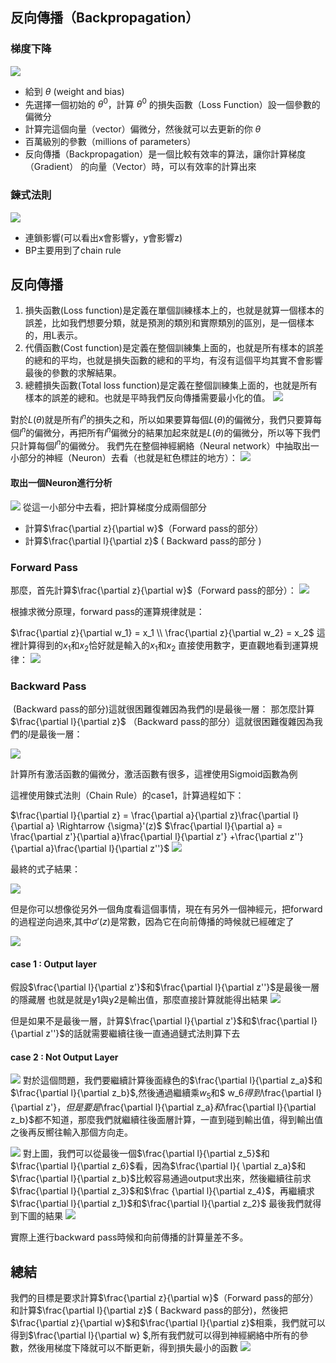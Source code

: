 ## 反向傳播（Backpropagation）
### 梯度下降
![](res/chapter14-1.png)

- 給到 $\theta$ (weight and bias)
- 先選擇一個初始的 $\theta^0$，計算 $\theta^0$ 的損失函數（Loss Function）設一個參數的偏微分
- 計算完這個向量（vector）偏微分，然後就可以去更新的你 $\theta$
- 百萬級別的參數（millions of parameters）
- 反向傳播（Backpropagation）是一個比較有效率的算法，讓你計算梯度（Gradient） 的向量（Vector）時，可以有效率的計算出來

### 鍊式法則
![](res/chapter14-2.png)
- 連鎖影響(可以看出x會影響y，y會影響z)
- BP主要用到了chain rule


## 反向傳播

1. 損失函數(Loss function)是定義在單個訓練樣本上的，也就是就算一個樣本的誤差，比如我們想要分類，就是預測的類別和實際類別的區別，是一個樣本的，用L表示。
2. 代價函數(Cost function)是定義在整個訓練集上面的，也就是所有樣本的誤差的總和的平均，也就是損失函數的總和的平均，有沒有這個平均其實不會影響最後的參數的求解結果。
3. 總體損失函數(Total loss function)是定義在整個訓練集上面的，也就是所有樣本的誤差的總和。也就是平時我們反向傳播需要最小化的值。
![](res/chapter14-3.png)

對於$L(\theta)$就是所有$l^n$的損失之和，所以如果要算每個$L(\theta)$的偏微分，我們只要算每個$l^n$的偏微分，再把所有$l^n$偏微分的結果加起來就是$L(\theta)$的偏微分，所以等下我們只計算每個$l^n​$的偏微分。
我們先在整個神經網絡（Neural network）中抽取出一小部分的神經（Neuron）去看（也就是紅色標註的地方）：
![](res/chapter14-4.png)

#### 取出一個Neuron進行分析
![](res/chapter14-5.png)
從這一小部分中去看，把計算梯度分成兩個部分

- 計算$\frac{\partial z}{\partial w}$（Forward pass的部分）
- 計算$\frac{\partial l}{\partial z}​$ ( Backward pass的部分 )
### Forward Pass

那麼，首先計算$\frac{\partial z}{\partial w}​$（Forward pass的部分）：
![](res/chapter14-6.png)

根據求微分原理，forward pass的運算規律就是：

$\frac{\partial z}{\partial w_1} = x_1 \\ \frac{\partial z}{\partial w_2} = x_2$
這裡計算得到的$x_1$和$x_2$恰好就是輸入的$x_1$和$x_2$
直接使用數字，更直觀地看到運算規律：
![](res/chapter14-7.png)



### Backward Pass
 (Backward pass的部分)這就很困難復雜因為我們的l是最後一層：
那怎麼計算 $\frac{\partial l}{\partial z}$ （Backward pass的部分）這就很困難復雜因為我們的$l$是最後一層：

![](res/chapter14-8.png)

計算所有激活函數的偏微分，激活函數有很多，這裡使用Sigmoid函數為例

這裡使用鍊式法則（Chain Rule）的case1，計算過程如下：

$\frac{\partial l}{\partial z} = \frac{\partial a}{\partial z}\frac{\partial l}{\partial a} \Rightarrow {\sigma}'(z)​$
$\frac{\partial l}{\partial a} = \frac{\partial z'}{\partial a}\frac{\partial l}{\partial z'} +\frac{\partial z''} {\partial a}\frac{\partial l}{\partial z''}​$
![](res/chapter14-9.png)

最終的式子結果：

![](res/chapter14-10.png)

但是你可以想像從另外一個角度看這個事情，現在有另外一個神經元，把forward的過程逆向過來,其中${\sigma}'(z)$是常數，因為它在向前傳播的時候就已經確定了

![](res/chapter14-11.png)

#### case 1 : Output layer
假設$\frac{\partial l}{\partial z'}$和$\frac{\partial l}{\partial z''}​$是最後一層的隱藏層
也就是就是y1與y2是輸出值，那麼直接計算就能得出結果
![](res/chapter14-12.png)

但是如果不是最後一層，計算$\frac{\partial l}{\partial z'}$和$\frac{\partial l}{\partial z''}​$的話就需要繼續往後一直通過鏈式法則算下去
#### case 2 : Not Output Layer
![](res/chapter14-13.png)
對於這個問題，我們要繼續計算後面綠色的$\frac{\partial l}{\partial z_a}$和$\frac{\partial l}{\partial z_b}$,然後通過繼續乘$w_5$和$ w_6$得到$\frac{\partial l}{\partial z'}$，但是要是$\frac{\partial l}{\partial z_a}$和$\frac{\partial l}{\partial z_b}$都不知道，那麼我們就繼續往後面層計算，一直到碰到輸出值，得到輸出值之後再反嚮往輸入那個方向走。

![](res/chapter14-14.png)
對上圖，我們可以從最後一個$\frac{\partial l}{\partial z_5}$和$\frac{\partial l}{\partial z_6}$看，因為$\frac{\partial l}{ \partial z_a}$和$\frac{\partial l}{\partial z_b}$比較容易通過output求出來，然後繼續往前求$\frac{\partial l}{\partial z_3}$和$\frac {\partial l}{\partial z_4}$，再繼續求$\frac{\partial l}{\partial z_1}$和$\frac{\partial l}{\partial z_2}$
最後我們就得到下圖的結果
![](res/chapter14-15.png)

實際上進行backward pass時候和向前傳播的計算量差不多。

## 總結
我們的目標是要求計算$\frac{\partial z}{\partial w}$（Forward pass的部分）和計算$\frac{\partial l}{\partial z}$ ( Backward pass的部分)，然後把$\frac{\partial z}{\partial w}$和$\frac{\partial l}{\partial z}$相乘，我們就可以得到$\frac{\partial l}{\partial w} $,所有我們就可以得到神經網絡中所有的參數，然後用梯度下降就可以不斷更新，得到損失最小的函數
![](res/chapter14-16.png)
